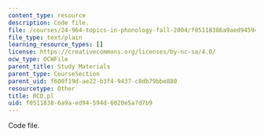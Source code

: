 ```yaml
---
content_type: resource
description: Code file.
file: /courses/24-964-topics-in-phonology-fall-2004/f05118386a9aed94594d6020e5a7d7b9_RCD.pl
file_type: text/plain
learning_resource_types: []
license: https://creativecommons.org/licenses/by-nc-sa/4.0/
ocw_type: OCWFile
parent_title: Study Materials
parent_type: CourseSection
parent_uid: f600f19d-ae22-b3f4-9437-c8db79bbe880
resourcetype: Other
title: RCD.pl
uid: f0511838-6a9a-ed94-594d-6020e5a7d7b9
---
```

Code file.